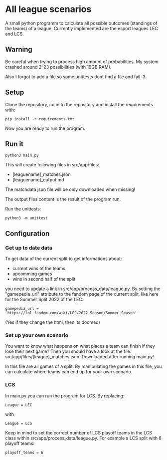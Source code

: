 # All league scenarios

A small python programm to calculate all possible outcomes (standings of the teams) of a league. Currently implemented are the esport leagues LEC and LCS.

## Warning
Be careful when trying to process high amount of probabilities. My system crashed around 2^23 possibilities (with 16GB RAM).

Also I forgot to add a file so some unittests dont find a file and fail :3.
## Setup
Clone the repository, cd in to the repository and install the requirements with:

```
pip install -r requirements.txt
```

Now you are ready to run the program.

## Run it
```
python3 main.py
```

This will create following files in src/app/files:
- [leaguename]_matches.json
- [leaguename]_output.md

The matchdata json file will be only downloaded when missing!

The output files content is the result of the program run.

Run the unittests:
```
python3 -m unittest
```
## Configuration
### Get up to date data
To get data of the current split to get informations about:
- current wins of the teams
- upcomming games
- wins in second half of the split

you need to update a link in src/app/process_data/league.py. By setting the "gamepedia_url" attribute to the fandom page of the current split, like here for the Summer Split 2022 of the LEC:
```
gamepedia_url = 'https://lol.fandom.com/wiki/LEC/2022_Season/Summer_Season'
```
(Yes if they change the html, then its doomed)

### Set up your own scenario
You want to know what happens on what places a team can finish if they lose their next game?
Then you should have a look at the file: src/app/files/[league]_matches.json. Downloaded after running main.py!

In this file are all games of a split. By manipulating the games in this file, you can calculate where teams can end up for your own scenario.

### LCS
In main.py you can run the program for LCS. By replacing:
```
League = LEC
```

with 
```
League = LCS
```

Keep in mind to set the correct number of LCS playoff teams in the LCS class within src/app/process_data/league.py. For example a LCS split with 6 playoff teams:
```
playoff_teams = 6
```